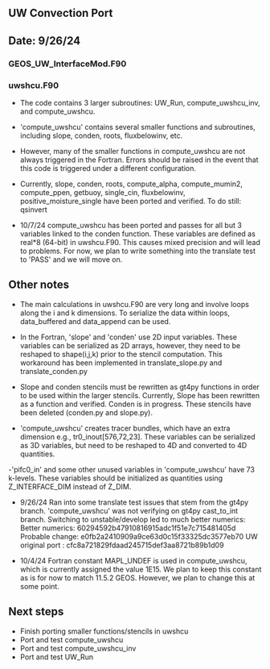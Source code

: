 ## UW Convection Port
## Date: 9/26/24

### GEOS_UW_InterfaceMod.F90
### uwshcu.F90
- The code contains 3 larger subroutines: UW_Run, compute_uwshcu_inv, and compute_uwshcu.

- 'compute_uwshcu' contains several smaller functions and subroutines, including slope, conden, roots, fluxbelowinv, etc. 

- However, many of the smaller functions in compute_uwshcu are not always triggered in the Fortran. Errors should be raised in the event that this code is triggered under a different configuration. 

- Currently, slope, conden, roots, compute_alpha, compute_mumin2, compute_ppen, getbuoy, single_cin, fluxbelowinv, positive_moisture_single have been ported and verified. To do still: qsinvert

- 10/7/24 compute_uwshcu has been ported and passes for all but 3 variables linked to the conden function. These variables are defined as real*8 (64-bit) in uwshcu.F90. This causes mixed precision and will lead to problems. For now, we plan to write something into the translate test to 'PASS' and we will move on.

## Other notes
- The main calculations in uwshcu.F90 are very long and involve loops along the i and k dimensions. To serialize the data within loops, data_buffered and data_append can be used.

- In the Fortran, 'slope' and 'conden' use 2D input variables. These variables can be serialized as 2D arrays, however, they need to be reshaped to shape(i,j,k) prior to the stencil computation. This workaround has been implemented in translate_slope.py and translate_conden.py

- Slope and conden stencils must be rewritten as gt4py functions in order to be used within the larger stencils. Currently, Slope has been rewritten as a function and verified. Conden is in progress. These stencils have been deleted (conden.py and slope.py).

- 'compute_uwshcu' creates tracer bundles, which have an extra dimension e.g., tr0_inout[576,72,23]. These variables can be serialized as 3D variables, but need to be reshaped to 4D and converted to 4D quantities.

-'pifc0_in' and some other unused variables in 'compute_uwshcu' have 73 k-levels. These variables should be initialized as quantities using Z_INTERFACE_DIM instead of Z_DIM.

- 9/26/24 Ran into some translate test issues that stem from the gt4py branch. 'compute_uwshcu' was not verifying on gt4py cast_to_int branch. Switching to unstable/develop led to much better numerics: 
Better numerics: 60294592b47910816915adc1f51e7c715481405d
Probable change: e0fb2a2410909a9ce63d0c15f33325dc3577eb70
UW original port : cfc8a721829fdaad245715def3aa8721b89b1d09

- 10/4/24 Fortran constant MAPL_UNDEF is used in compute_uwshcu, which is currently assigned the value 1E15. We plan to keep this constant as is for now to match 11.5.2 GEOS. However, we plan to change this at some point.


## Next steps
- Finish porting smaller functions/stencils in uwshcu
- Port and test compute_uwshcu
- Port and test compute_uwshcu_inv
- Port and test UW_Run

